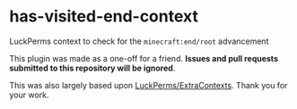 # has-visited-end-context
LuckPerms context to check for the `minecraft:end/root` advancement

This plugin was made as a one-off for a friend. **Issues and pull requests submitted to this repository will be ignored**.

This was also largely based upon [LuckPerms/ExtraContexts](https://github.com/LuckPerms/ExtraContexts). Thank you for your work.
